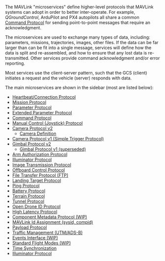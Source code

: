 #

The MAVLink "microservices" define higher-level protocols that MAVLink systems can adopt in order to better inter-operate.
For example, _QGroundControl_, ArduPilot and PX4 autopilots all share a common [Command Protocol](../services/command.md) for sending point-to-point messages that require an acknowledgment.

The microservices are used to exchange many types of data, including: parameters, missions, trajectories, images, other files.
If the data can be far larger than can be fit into a single message, services will define how the data is split and re-assembled, and how to ensure that any lost data is re-transmitted.
Other services provide command acknowledgment and/or error reporting.

Most services use the client-server pattern, such that the GCS (client) initiates a request and the vehicle (server) responds with data.

The main microservices are shown in the sidebar (most are listed below):

- [Heartbeat/Connection Protocol](../services/heartbeat.md)
- [Mission Protocol](../services/mission.md)
- [Parameter Protocol](../services/parameter.md)
- [Extended Parameter Protocol](../services/parameter_ext.md)
- [Command Protocol](../services/command.md)
- [Manual Control (Joystick) Protocol](../services/manual_control.md)
- [Camera Protocol v2](../services/camera.md)
  - [Camera Definition](../services/camera_def.md)
- [Camera Protocol v1 (Simple Trigger Protocol)](../services/camera_v1.md)
- [Gimbal Protocol v2](../services/gimbal_v2.md)
  - [Gimbal Protocol v1 (superseded)](../services/gimbal.md)
- [Arm Authorization Protocol](../services/arm_authorization.md)
- [Illuminator Protocol](../services/illuminator.md)
- [Image Transmission Protocol](../services/image_transmission.md)
- [Offboard Control Protocol](../services/offboard_control.md)
- [File Transfer Protocol (FTP)](../services/ftp.md)
- [Landing Target Protocol](../services/landing_target.md)
- [Ping Protocol](../services/ping.md)
- [Battery Protocol](../services/battery.md)
- [Terrain Protocol](../services/terrain.md)
- [Tunnel Protocol](../services/tunnel.md)
- [Open Drone ID Protocol](../services/opendroneid.md)
- [High Latency Protocol](../services/high_latency.md)
- [Component Metadata Protocol (WIP)](../services/component_information.md)
- [MAVLink Id Assignment (sysid, compid)](../services/mavlink_id_assignment.md)
- [Payload Protocol](../services/payload.md)
- [Traffic Management (UTM/ADS-B)](../services/traffic_management.md)
- [Events Interface (WIP)](../services/events.md)
- [Standard Flight Modes (WIP)](../services/standard_modes.md)
- [Time Synchronization](../services/timesync.md)
- [Illuminator Protocol](../services/illuminator.md)
